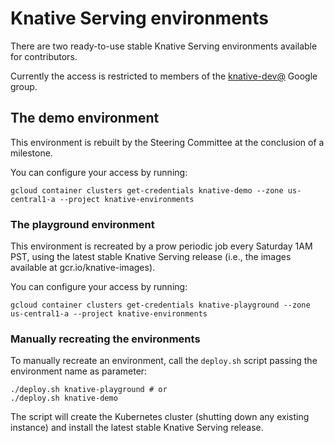 # Knative Serving environments

There are two ready-to-use stable Knative Serving environments available for
contributors.

Currently the access is restricted to members of the
[knative-dev@](https://groups.google.com/forum/#!forum/knative-dev) Google
group.

## The demo environment

This environment is rebuilt by the Steering Committee at the conclusion of a
milestone.

You can configure your access by running:

```shell
gcloud container clusters get-credentials knative-demo --zone us-central1-a --project knative-environments
```

### The playground environment

This environment is recreated by a prow periodic job every Saturday 1AM PST,
using the latest stable Knative Serving release (i.e., the images available at
gcr.io/knative-images).

You can configure your access by running:

```shell
gcloud container clusters get-credentials knative-playground --zone us-central1-a --project knative-environments
```

### Manually recreating the environments

To manually recreate an environment, call the `deploy.sh` script passing the
environment name as parameter:

```shell
./deploy.sh knative-playground # or
./deploy.sh knative-demo
```

The script will create the Kubernetes cluster (shutting down any existing
instance) and install the latest stable Knative Serving release.

